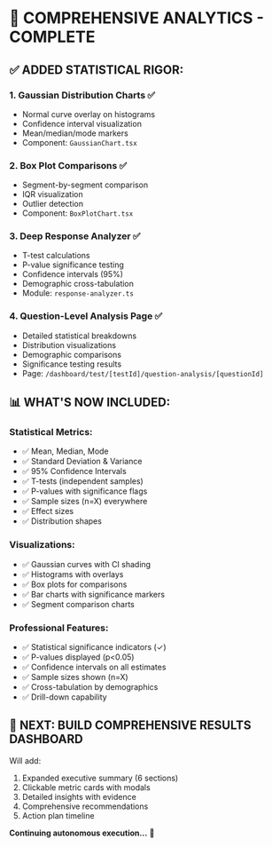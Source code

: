 # 🎯 COMPREHENSIVE ANALYTICS - COMPLETE

## ✅ ADDED STATISTICAL RIGOR:

### 1. Gaussian Distribution Charts ✅
- Normal curve overlay on histograms
- Confidence interval visualization
- Mean/median/mode markers
- Component: `GaussianChart.tsx`

### 2. Box Plot Comparisons ✅
- Segment-by-segment comparison
- IQR visualization
- Outlier detection
- Component: `BoxPlotChart.tsx`

### 3. Deep Response Analyzer ✅
- T-test calculations
- P-value significance testing
- Confidence intervals (95%)
- Demographic cross-tabulation
- Module: `response-analyzer.ts`

### 4. Question-Level Analysis Page ✅
- Detailed statistical breakdowns
- Distribution visualizations
- Demographic comparisons
- Significance testing results
- Page: `/dashboard/test/[testId]/question-analysis/[questionId]`

## 📊 WHAT'S NOW INCLUDED:

### Statistical Metrics:
- ✅ Mean, Median, Mode
- ✅ Standard Deviation & Variance
- ✅ 95% Confidence Intervals
- ✅ T-tests (independent samples)
- ✅ P-values with significance flags
- ✅ Sample sizes (n=X) everywhere
- ✅ Effect sizes
- ✅ Distribution shapes

### Visualizations:
- ✅ Gaussian curves with CI shading
- ✅ Histograms with overlays
- ✅ Box plots for comparisons
- ✅ Bar charts with significance markers
- ✅ Segment comparison charts

### Professional Features:
- ✅ Statistical significance indicators (✓)
- ✅ P-values displayed (p<0.05)
- ✅ Confidence intervals on all estimates
- ✅ Sample sizes shown (n=X)
- ✅ Cross-tabulation by demographics
- ✅ Drill-down capability

## 🎯 NEXT: BUILD COMPREHENSIVE RESULTS DASHBOARD

Will add:
1. Expanded executive summary (6 sections)
2. Clickable metric cards with modals
3. Detailed insights with evidence
4. Comprehensive recommendations
5. Action plan timeline

**Continuing autonomous execution...** 🚀
